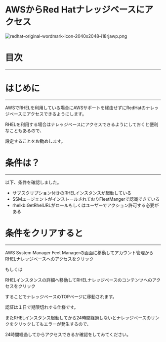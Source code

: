 # AWSからRed Hatナレッジベースにアクセス

![redhat-original-wordmark-icon-2040x2048-i18rjawp.png](AWS%E3%81%8B%E3%82%89Red%20Hat%E3%83%8A%E3%83%AC%E3%83%83%E3%82%B7%E3%82%99%E3%83%98%E3%82%99%E3%83%BC%E3%82%B9%E3%81%AB%E3%82%A2%E3%82%AF%E3%82%BB%E3%82%B9%2039ea37cf289348a3b27fd254d5307bd7/redhat-original-wordmark-icon-2040x2048-i18rjawp.png)

# 目次

---

# はじめに

---

AWSでRHELを利用している場合にAWSサポートを経由せずにRedHatのナレッジベースにアクセスできるようにします。

RHELを利用する場合はナレッジベースにアクセスできるようにしておくと便利なこともあるので、

設定することをお勧めします。

# 条件は？

---

以下、条件を確認しました。

- サブスクリプション付きのRHELインスタンスが起動している
- SSMエージェントがインストールされておりFleetMangerで認識できている
- rhelkb:GetRhelURLがロールもしくはユーザーでアクション許可する必要がある

# 条件をクリアすると

---

AWS System Manager Feet Managerの画面に移動してアカウント管理からRHELナレッジベースへのアクセスをクリック

もしくは

RHELインスタンスの詳細へ移動してRHELナレッジベースのコンテンツへのアクセスをクリック

することでナレッジベースのTOPページに移動されます。

認証は１日で期限切れする仕様です。

またRHELインスタンス起動してから24時間経過しないとナレッジベースのリンクをクリックしてもエラーが発生するので、

24時間経過してからアクセスできるか確認をしてみてください。